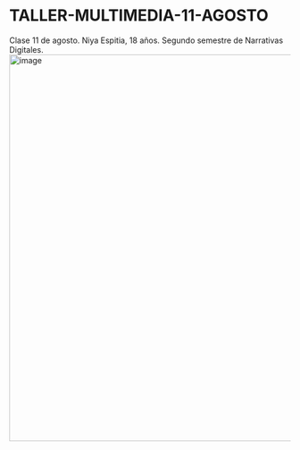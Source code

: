 # TALLER-MULTIMEDIA-11-AGOSTO
Clase 11 de agosto. 
Niya Espitia, 18 años. Segundo semestre de Narrativas Digitales.
<img width="924" height="693" alt="image" src="https://github.com/user-attachments/assets/ac2fc5af-d461-45a5-9b4f-0316a6670277" />
